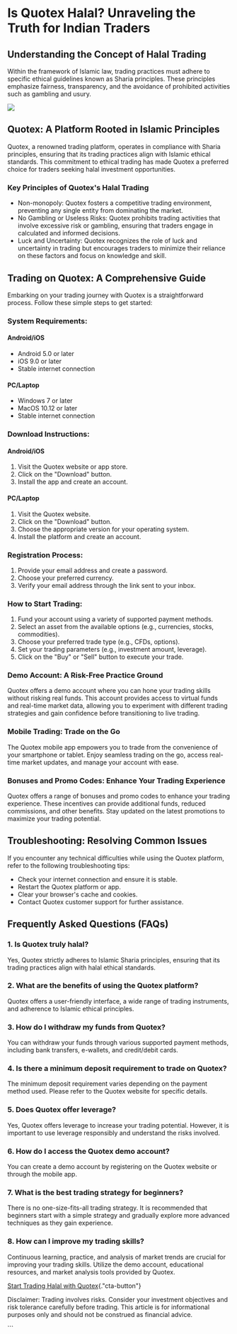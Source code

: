 # Is Quotex Halal? Unraveling the Truth for Indian Traders

## Understanding the Concept of Halal Trading

Within the framework of Islamic law, trading practices must adhere to
specific ethical guidelines known as Sharia principles. These principles
emphasize fairness, transparency, and the avoidance of prohibited
activities such as gambling and usury.

[![](https://static.quotex.io/files/4_en/300_250.jpg)](https://traff.sbs/brokerqxlid)

## Quotex: A Platform Rooted in Islamic Principles

Quotex, a renowned trading platform, operates in compliance with Sharia
principles, ensuring that its trading practices align with Islamic
ethical standards. This commitment to ethical trading has made Quotex a
preferred choice for traders seeking halal investment opportunities.

### Key Principles of Quotex\'s Halal Trading

-   Non-monopoly: Quotex fosters a competitive trading environment,
    preventing any single entity from dominating the market.
-   No Gambling or Useless Risks: Quotex prohibits trading activities
    that involve excessive risk or gambling, ensuring that traders
    engage in calculated and informed decisions.
-   Luck and Uncertainty: Quotex recognizes the role of luck and
    uncertainty in trading but encourages traders to minimize their
    reliance on these factors and focus on knowledge and skill.

## Trading on Quotex: A Comprehensive Guide

Embarking on your trading journey with Quotex is a straightforward
process. Follow these simple steps to get started:

### System Requirements:

#### Android/iOS

-   Android 5.0 or later
-   iOS 9.0 or later
-   Stable internet connection

#### PC/Laptop

-   Windows 7 or later
-   MacOS 10.12 or later
-   Stable internet connection

### Download Instructions:

#### Android/iOS

1.  Visit the Quotex website or app store.
2.  Click on the "Download" button.
3.  Install the app and create an account.

#### PC/Laptop

1.  Visit the Quotex website.
2.  Click on the "Download" button.
3.  Choose the appropriate version for your operating system.
4.  Install the platform and create an account.

### Registration Process:

1.  Provide your email address and create a password.
2.  Choose your preferred currency.
3.  Verify your email address through the link sent to your inbox.

### How to Start Trading:

1.  Fund your account using a variety of supported payment methods.
2.  Select an asset from the available options (e.g., currencies,
    stocks, commodities).
3.  Choose your preferred trade type (e.g., CFDs, options).
4.  Set your trading parameters (e.g., investment amount, leverage).
5.  Click on the "Buy" or "Sell" button to execute your
    trade.

### Demo Account: A Risk-Free Practice Ground

Quotex offers a demo account where you can hone your trading skills
without risking real funds. This account provides access to virtual
funds and real-time market data, allowing you to experiment with
different trading strategies and gain confidence before transitioning to
live trading.

### Mobile Trading: Trade on the Go

The Quotex mobile app empowers you to trade from the convenience of your
smartphone or tablet. Enjoy seamless trading on the go, access real-time
market updates, and manage your account with ease.

### Bonuses and Promo Codes: Enhance Your Trading Experience

Quotex offers a range of bonuses and promo codes to enhance your trading
experience. These incentives can provide additional funds, reduced
commissions, and other benefits. Stay updated on the latest promotions
to maximize your trading potential.

## Troubleshooting: Resolving Common Issues

If you encounter any technical difficulties while using the Quotex
platform, refer to the following troubleshooting tips:

-   Check your internet connection and ensure it is stable.
-   Restart the Quotex platform or app.
-   Clear your browser\'s cache and cookies.
-   Contact Quotex customer support for further assistance.

## Frequently Asked Questions (FAQs)

### 1. Is Quotex truly halal?

Yes, Quotex strictly adheres to Islamic Sharia principles, ensuring that
its trading practices align with halal ethical standards.

### 2. What are the benefits of using the Quotex platform?

Quotex offers a user-friendly interface, a wide range of trading
instruments, and adherence to Islamic ethical principles.

### 3. How do I withdraw my funds from Quotex?

You can withdraw your funds through various supported payment methods,
including bank transfers, e-wallets, and credit/debit cards.

### 4. Is there a minimum deposit requirement to trade on Quotex?

The minimum deposit requirement varies depending on the payment method
used. Please refer to the Quotex website for specific details.

### 5. Does Quotex offer leverage?

Yes, Quotex offers leverage to increase your trading potential. However,
it is important to use leverage responsibly and understand the risks
involved.

### 6. How do I access the Quotex demo account?

You can create a demo account by registering on the Quotex website or
through the mobile app.

### 7. What is the best trading strategy for beginners?

There is no one-size-fits-all trading strategy. It is recommended that
beginners start with a simple strategy and gradually explore more
advanced techniques as they gain experience.

### 8. How can I improve my trading skills?

Continuous learning, practice, and analysis of market trends are crucial
for improving your trading skills. Utilize the demo account, educational
resources, and market analysis tools provided by Quotex.

[Start Trading Halal with
Quotex](\%22https://broker-qx.pro/sign-up/?lid=1102511\%22){."cta-button"}

Disclaimer: Trading involves risks. Consider your investment objectives
and risk tolerance carefully before trading. This article is for
informational purposes only and should not be construed as financial
advice.

\`\`\`


